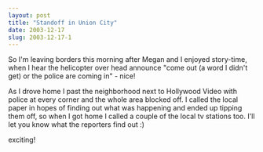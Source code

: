 ```yaml
---
layout: post
title: "Standoff in Union City"
date: 2003-12-17
slug: 2003-12-17-1
---
```


So I&apos;m leaving borders this morning after Megan and I enjoyed story-time, when I hear the helicopter over head announce &quot;come out (a word I didn&apos;t get) or the police are coming in&quot; - nice!  

As I drove home I past the neighborhood next to Hollywood Video with police at every corner and the whole area blocked off.  I called the local paper in hopes of finding out what was happening and ended up tipping them off, so when I got home I called a couple of the local tv stations too.  I&apos;ll let you know what the reporters find out :)

exciting!
